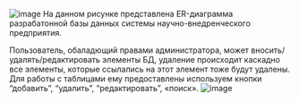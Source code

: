 ![image](https://github.com/marinaRYA/NIP_GUI_BD/assets/103358326/0dabbb83-b750-4c20-89a4-1a905944770b)
На данном рисунке представлена ER-диаграмма разрабатонной базы данных системы научно-внедренческого предприятия.

Пользователь, обаладющий правами администратора, может вносить/удалять/редактировать элементы БД, удаление происходит каскадно все элементы, которые ссылались на этот элемент тоже будут удалены. 
 Для работы с таблицами ему предоставлены используем кнопки “добавить”, “удалить”, “редактировать”, «поиск». 
 ![image](https://github.com/marinaRYA/NIP_GUI_BD/assets/103358326/66539302-179a-4a38-a76a-519ce02f91de)

